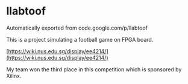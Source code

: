# llabtoof
Automatically exported from code.google.com/p/llabtoof

This is a project simulating a football game on FPGA board. 

[https://wiki.nus.edu.sg/display/ee4214/](https://wiki.nus.edu.sg/display/ee4214/)

My team won the third place in this competition which is sponsored by Xilinx. 
